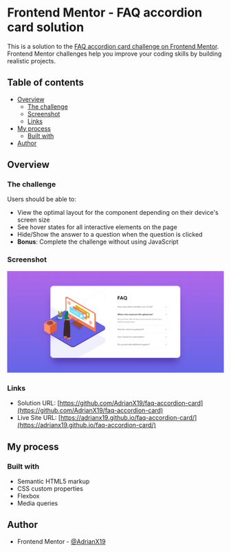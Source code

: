 # Frontend Mentor - FAQ accordion card solution

This is a solution to the [FAQ accordion card challenge on Frontend Mentor](https://www.frontendmentor.io/challenges/faq-accordion-card-XlyjD0Oam). Frontend Mentor challenges help you improve your coding skills by building realistic projects. 

## Table of contents

- [Overview](#overview)
  - [The challenge](#the-challenge)
  - [Screenshot](#screenshot)
  - [Links](#links)
- [My process](#my-process)
  - [Built with](#built-with)
- [Author](#author)

## Overview

### The challenge

Users should be able to:

- View the optimal layout for the component depending on their device's screen size
- See hover states for all interactive elements on the page
- Hide/Show the answer to a question when the question is clicked
- **Bonus**: Complete the challenge without using JavaScript

### Screenshot
![Final result on desktop](./final-result/desktop-final.PNG)

### Links

- Solution URL: [https://github.com/AdrianX19/faq-accordion-card](https://github.com/AdrianX19/faq-accordion-card)
- Live Site URL: [https://adrianx19.github.io/faq-accordion-card/](https://adrianx19.github.io/faq-accordion-card/)

## My process

### Built with

- Semantic HTML5 markup
- CSS custom properties
- Flexbox
- Media queries

## Author

- Frontend Mentor - [@AdrianX19](https://www.frontendmentor.io/profile/AdrianX19)

